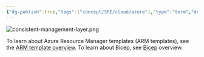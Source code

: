 ```yaml
---
{"dg-publish":true,"tags":["concept/SRE/cloud/azure"],"type":"term","definition":"Azure Resource Manager is the deployment and management service for Azure. It provides a management layer that enables you to create, update, and delete resources in your Azure account.","ms-learn-url":"https://learn.microsoft.com/en-us/azure/azure-resource-manager/management/overview","creation_date":"2024-05-02 18:40","permalink":"/concepts/azure-resource-manager/","dgPassFrontmatter":true}
---
```


![consistent-management-layer.png](/img/user/images/consistent-management-layer.png)

To learn about Azure Resource Manager templates (ARM templates), see the [ARM template overview](https://learn.microsoft.com/en-us/azure/azure-resource-manager/templates/overview). To learn about Bicep, see [Bicep](https://learn.microsoft.com/en-us/azure/azure-resource-manager/bicep/overview) overview.